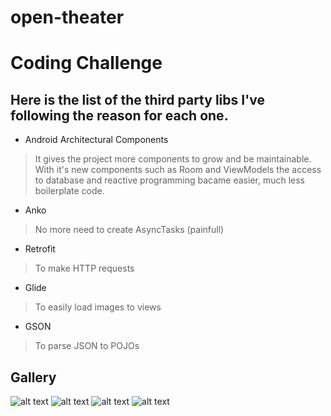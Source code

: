 # open-theater
# Coding Challenge

## Here is the list of the third party libs I've following the reason for each one.

* Android Architectural Components
> It gives the project more components to grow and be maintainable.
With it's new components such as Room and ViewModels the access to database and reactive programming bacame easier, much less boilerplate code.
  
* Anko
> No more need to create AsyncTasks (painfull)
* Retrofit
> To make HTTP requests
* Glide
> To easily load images to views
* GSON
> To parse JSON to POJOs

## Gallery
![alt text](https://github.com/daniloleemes/open-theater/blob/development/Screens/home.png "Main Screen")
![alt text](https://github.com/daniloleemes/open-theater/blob/development/Screens/detail.png "Main Screen")
![alt text](https://github.com/daniloleemes/open-theater/blob/development/Screens/detail-2.png "Main Screen")
![alt text](https://github.com/daniloleemes/open-theater/blob/development/Screens/full-list.png "Main Screen")
